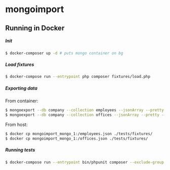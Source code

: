 # mongoimport

## Running in Docker

##### Init

```bash
$ docker-composer up -d # puts mongo container on bg
```

##### Load fixtures

```bash
$ docker-compose run --entrypoint php composer fixtures/load.php
```

##### Exporting data

From container:

```bash
$ mongoexport --db company --collection employees --jsonArray --pretty --out employees.json
$ mongoexport --db company --collection offices --jsonArray --pretty --out offices.json
```

From host:

```bash
$ docker cp mongoimport_mongo_1:/employees.json ./tests/fixtures/
$ docker cp mongoimport_mongo_1:/offices.json ./tests/fixtures/
```

##### Running tests

```bash
$ docker-compose run --entrypoint bin/phpunit composer --exclude-group integration
```
